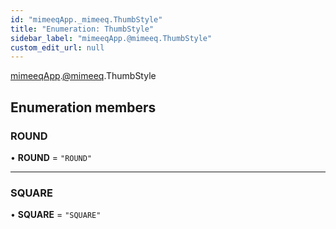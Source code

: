 ```yaml
---
id: "mimeeqApp._mimeeq.ThumbStyle"
title: "Enumeration: ThumbStyle"
sidebar_label: "mimeeqApp.@mimeeq.ThumbStyle"
custom_edit_url: null
---
```


[mimeeqApp](../modules/mimeeqApp.md).[@mimeeq](../namespaces/mimeeqApp._mimeeq.md).ThumbStyle

## Enumeration members

### ROUND

• **ROUND** = `"ROUND"`

___

### SQUARE

• **SQUARE** = `"SQUARE"`
